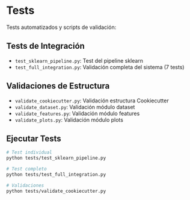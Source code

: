 # Tests

Tests automatizados y scripts de validación:

## Tests de Integración
- `test_sklearn_pipeline.py`: Test del pipeline sklearn
- `test_full_integration.py`: Validación completa del sistema (7 tests)

## Validaciones de Estructura
- `validate_cookiecutter.py`: Validación estructura Cookiecutter
- `validate_dataset.py`: Validación módulo dataset
- `validate_features.py`: Validación módulo features
- `validate_plots.py`: Validación módulo plots

## Ejecutar Tests
```bash
# Test individual
python tests/test_sklearn_pipeline.py

# Test completo
python tests/test_full_integration.py

# Validaciones
python tests/validate_cookiecutter.py
```
